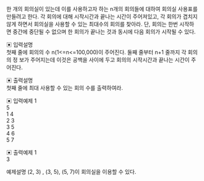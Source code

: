 한 개의 회의실이 있는데 이를 사용하고자 하는 n개의 회의들에 대하여 회의실 사용표를 만들려고 한다. 각 회의에 대해 시작시간과 끝나는 시간이 주어져있고, 각 회의가 겹치지 않게 하면서 회의실을 사용할 수 있는 최대수의 회의를 찾아라. 단, 회의는 한번 시작하면 중간에 중단될 수 없으며 한 회의가 끝나는 것과 동시에 다음 회의가 시작될 수 있다.


▣ 입력설명  
첫째 줄에 회의의 수 n(1<=n<=100,000)이 주어진다. 둘째 줄부터 n+1 줄까지 각 회의의 정 보가 주어지는데 이것은 공백을 사이에 두고 회의의 시작시간과 끝나는 시간이 주어진다.


▣ 출력설명  
첫째 줄에 최대 사용할 수 있는 회의 수를 출력하여라.


▣ 입력예제 1  
5  
1 4  
2 3  
3 5  
4 6  
5 7  


▣ 출력예제 1  
3


예제설명
(2, 3) , (3, 5), (5, 7)이 회의실을 이용할 수 있다.
